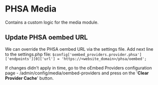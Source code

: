 # PHSA Media
Contains a custom logic for the media module.

## Update PHSA oembed URL
We can override the PHSA oembed URL via the settings file. Add next line to the
settings.php file:
`$config['oembed_providers.provider.phsa']['endpoints'][0]['url'] = 'https://<website_domain>/phsa/oembed';`

If changes didn't apply in time, go to the oEmbed Providers configuration page - /admin/config/media/oembed-providers
and press on the '**Clear Provider Cache**' button.
